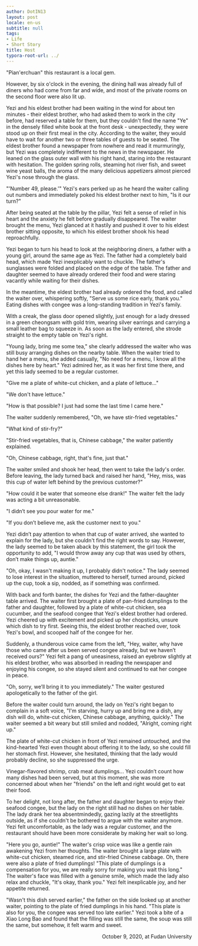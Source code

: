 ```yaml
---
author: DotIN13
layout: post
locale: en-us
subtitle: null
tags:
- Life
- Short Story
title: Host
typora-root-url: ../
---
```


"Pian'erchuan" this restaurant is a local gem.

However, by six o'clock in the evening, the dining hall was already full of diners who had come from far and wide, and most of the private rooms on the second floor were also lit up.

Yezi and his eldest brother had been waiting in the wind for about ten minutes - their eldest brother, who had asked them to work in the city before, had reserved a table for them, but they couldn't find the name "Ye" in the densely filled white book at the front desk - unexpectedly, they were stood up on their first meal in the city. According to the waiter, they would have to wait for another two or three tables of guests to be seated. The eldest brother found a newspaper from nowhere and read it murmuringly, but Yezi was completely indifferent to the news in the newspaper. He leaned on the glass outer wall with his right hand, staring into the restaurant with hesitation. The golden spring rolls, steaming hot river fish, and sweet wine yeast balls, the aroma of the many delicious appetizers almost pierced Yezi's nose through the glass.

"'Number 49, please.'" Yezi's ears perked up as he heard the waiter calling out numbers and immediately poked his eldest brother next to him, "Is it our turn?"

After being seated at the table by the pillar, Yezi felt a sense of relief in his heart and the anxiety he felt before gradually disappeared. The waiter brought the menu, Yezi glanced at it hastily and pushed it over to his eldest brother sitting opposite, to which his eldest brother shook his head reproachfully.

Yezi began to turn his head to look at the neighboring diners, a father with a young girl, around the same age as Yezi. The father had a completely bald head, which made Yezi inexplicably want to chuckle. The father's sunglasses were folded and placed on the edge of the table. The father and daughter seemed to have already ordered their food and were staring vacantly while waiting for their dishes.

In the meantime, the eldest brother had already ordered the food, and called the waiter over, whispering softly, "Serve us some rice early, thank you." Eating dishes with congee was a long-standing tradition in Yezi's family.

With a creak, the glass door opened slightly, just enough for a lady dressed in a green cheongsam with gold trim, wearing silver earrings and carrying a small leather bag to squeeze in. As soon as the lady entered, she strode straight to the empty table on Yezi's right.

"Young lady, bring me some tea," she clearly addressed the waiter who was still busy arranging dishes on the nearby table. When the waiter tried to hand her a menu, she added casually, "No need for a menu, I know all the dishes here by heart." Yezi admired her, as it was her first time there, and yet this lady seemed to be a regular customer.

"Give me a plate of white-cut chicken, and a plate of lettuce..."

"We don't have lettuce."

"How is that possible? I just had some the last time I came here."

The waiter suddenly remembered, "Oh, we have stir-fried vegetables."

"What kind of stir-fry?"

"Stir-fried vegetables, that is, Chinese cabbage," the waiter patiently explained.

"Oh, Chinese cabbage, right, that's fine, just that."

The waiter smiled and shook her head, then went to take the lady's order. Before leaving, the lady turned back and raised her hand, "Hey, miss, was this cup of water left behind by the previous customer?"

"How could it be water that someone else drank!" The waiter felt the lady was acting a bit unreasonable.

"I didn’t see you pour water for me."

"If you don’t believe me, ask the customer next to you."

Yezi didn’t pay attention to when that cup of water arrived, she wanted to explain for the lady, but she couldn't find the right words to say. However, the lady seemed to be taken aback by this statement, the girl took the opportunity to add, "I would throw away any cup that was used by others, don’t make things up, auntie."

"Oh, okay, I wasn't making it up, I probably didn't notice." The lady seemed to lose interest in the situation, muttered to herself, turned around, picked up the cup, took a sip, nodded, as if something was confirmed.

With back and forth banter, the dishes for Yezi and the father-daughter table arrived. The waiter first brought a plate of pan-fried dumplings to the father and daughter, followed by a plate of white-cut chicken, sea cucumber, and the seafood congee that Yezi's eldest brother had ordered. Yezi cheered up with excitement and picked up her chopsticks, unsure which dish to try first. Seeing this, the eldest brother reached over, took Yezi's bowl, and scooped half of the congee for her.

Suddenly, a thunderous voice came from the left, "Hey, waiter, why have those who came after us been served congee already, but we haven’t received ours?" Yezi felt a pang of uneasiness, raised an eyebrow slightly at his eldest brother, who was absorbed in reading the newspaper and enjoying his congee, so she stayed silent and continued to eat her congee in peace.

"Oh, sorry, we’ll bring it to you immediately." The waiter gestured apologetically to the father of the girl.

Before the waiter could turn around, the lady on Yezi's right began to complain in a soft voice, "I'm starving, hurry up and bring me a dish, any dish will do, white-cut chicken, Chinese cabbage, anything, quickly." The waiter seemed a bit weary but still smiled and nodded, "Alright, coming right up."

The plate of white-cut chicken in front of Yezi remained untouched, and the kind-hearted Yezi even thought about offering it to the lady, so she could fill her stomach first. However, she hesitated, thinking that the lady would probably decline, so she suppressed the urge.

Vinegar-flavored shrimp, crab meat dumplings... Yezi couldn’t count how many dishes had been served, but at this moment, she was more concerned about when her "friends" on the left and right would get to eat their food.

To her delight, not long after, the father and daughter began to enjoy their seafood congee, but the lady on the right still had no dishes on her table. The lady drank her tea absentmindedly, gazing lazily at the streetlights outside, as if she couldn't be bothered to argue with the waiter anymore. Yezi felt uncomfortable, as the lady was a regular customer, and the restaurant should have been more considerate by making her wait so long.

"Here you go, auntie!" The waiter's crisp voice was like a gentle rain awakening Yezi from her thoughts. The waiter brought a large plate with white-cut chicken, steamed rice, and stir-fried Chinese cabbage. Oh, there were also a plate of fried dumplings! "This plate of dumplings is a compensation for you, we are really sorry for making you wait this long." The waiter's face was filled with a genuine smile, which made the lady also relax and chuckle, "It's okay, thank you." Yezi felt inexplicable joy, and her appetite returned.

"Wasn't this dish served earlier," the father on the side looked up at another waiter, pointing to the plate of fried dumplings in his hand. "This plate is also for you, the congee was served too late earlier." Yezi took a bite of a Xiao Long Bao and found that the filling was still the same, the soup was still the same, but somehow, it felt warm and sweet.

<div style="text-align: right;">October 9, 2020, at Fudan University</div>
